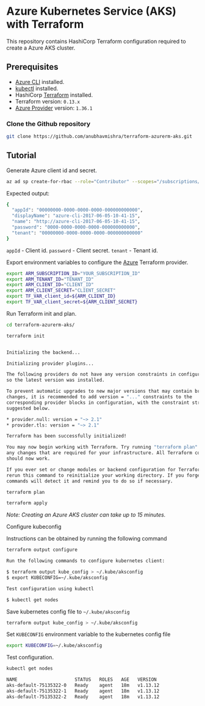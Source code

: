 # Azure Kubernetes Service (AKS) with Terraform

This repository contains HashiCorp Terraform configuration required to create a Azure AKS cluster.

## Prerequisites

* [Azure CLI](https://docs.microsoft.com/en-us/cli/azure/install-azure-cli?view=azure-cli-latest) installed.
* [kubectl](https://kubernetes.io/docs/tasks/tools/install-kubectl/) installed.
* HashiCorp [Terraform](https://terraform.io/downloads.html) installed.
* Terraform version: `0.13.x`
* [Azure Provider](https://www.terraform.io/docs/providers/azurerm/index.html) version: `1.36.1`

### Clone the Github repository

```bash
git clone https://github.com/anubhavmishra/terraform-azurerm-aks.git
```

## Tutorial

Generate Azure client id and secret.

```bash
az ad sp create-for-rbac --role="Contributor" --scopes="/subscriptions/YOUR_SUBSCRIPTION_ID"
```

Expected output:

```bash
{
  "appId": "00000000-0000-0000-0000-000000000000",
  "displayName": "azure-cli-2017-06-05-10-41-15",
  "name": "http://azure-cli-2017-06-05-10-41-15",
  "password": "0000-0000-0000-0000-000000000000",
  "tenant": "00000000-0000-0000-0000-000000000000"
}
```

`appId` - Client id.
`password` - Client secret.
`tenant` - Tenant id.

Export environment variables to configure the [Azure](https://www.terraform.io/docs/providers/azurerm/index.html) Terraform provider.

```bash
export ARM_SUBSCRIPTION_ID="YOUR_SUBSCRIPTION_ID"
export ARM_TENANT_ID="TENANT_ID"
export ARM_CLIENT_ID="CLIENT_ID"
export ARM_CLIENT_SECRET="CLIENT_SECRET"
export TF_VAR_client_id=${ARM_CLIENT_ID}
export TF_VAR_client_secret=${ARM_CLIENT_SECRET}
```

Run Terraform init and plan.

```bash
cd terraform-azurerm-aks/
```

```bash
terraform init
```

```bash

Initializing the backend...

Initializing provider plugins...

The following providers do not have any version constraints in configuration,
so the latest version was installed.

To prevent automatic upgrades to new major versions that may contain breaking
changes, it is recommended to add version = "..." constraints to the
corresponding provider blocks in configuration, with the constraint strings
suggested below.

* provider.null: version = "~> 2.1"
* provider.tls: version = "~> 2.1"

Terraform has been successfully initialized!

You may now begin working with Terraform. Try running "terraform plan" to see
any changes that are required for your infrastructure. All Terraform commands
should now work.

If you ever set or change modules or backend configuration for Terraform,
rerun this command to reinitialize your working directory. If you forget, other
commands will detect it and remind you to do so if necessary.
```

```bash
terraform plan
```

```bash
terraform apply
```

*Note: Creating an Azure AKS cluster can take up to 15 minutes.*

Configure kubeconfig

Instructions can be obtained by running the following command

```bash
terraform output configure

Run the following commands to configure kubernetes client:

$ terraform output kube_config > ~/.kube/aksconfig
$ export KUBECONFIG=~/.kube/aksconfig

Test configuration using kubectl

$ kubectl get nodes
```

Save kubernetes config file to `~/.kube/aksconfig`

```bash
terraform output kube_config > ~/.kube/aksconfig
```

Set `KUBECONFIG` environment variable to the kubernetes config file

```bash
export KUBECONFIG=~/.kube/aksconfig
```

Test configuration.

```bash
kubectl get nodes
```

```bash
NAME                     STATUS   ROLES   AGE   VERSION
aks-default-75135322-0   Ready    agent   18m   v1.13.12
aks-default-75135322-1   Ready    agent   18m   v1.13.12
aks-default-75135322-2   Ready    agent   18m   v1.13.12
```
